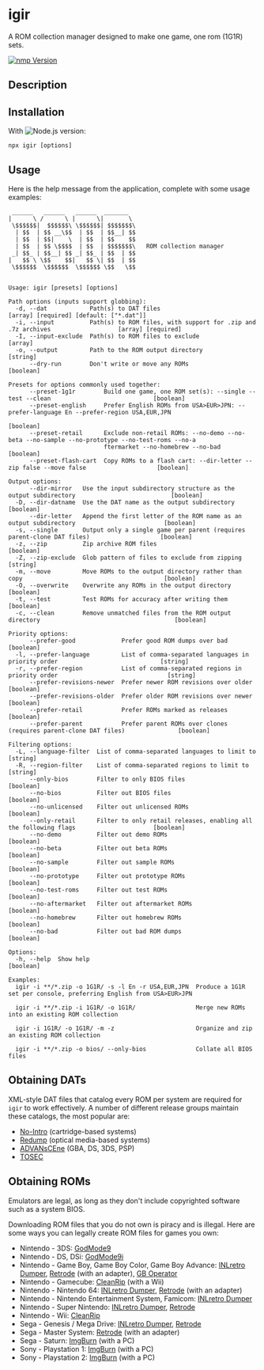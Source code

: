 # igir

A ROM collection manager designed to make one game, one rom (1G1R) sets.

[![nmp Version](https://badgen.net/npm/v/igir)](https://www.npmjs.com/package/igir)

## Description

## Installation

With ![Node.js version](https://badgen.net/npm/igir):

```shell
npx igir [options]
```

## Usage

Here is the help message from the application, complete with some usage examples:

```help
 ______   ______   ______  _______  
|      \ /      \ |      \|       \ 
 \$$$$$$|  $$$$$$\ \$$$$$$| $$$$$$$\
  | $$  | $$ __\$$  | $$  | $$__| $$
  | $$  | $$|    \  | $$  | $$    $$
  | $$  | $$ \$$$$  | $$  | $$$$$$$\   ROM collection manager
 _| $$_ | $$__| $$ _| $$_ | $$  | $$
|   $$ \ \$$    $$|   $$ \| $$  | $$
 \$$$$$$  \$$$$$$  \$$$$$$ \$$   \$$


Usage: igir [presets] [options]

Path options (inputs support globbing):
  -d, --dat            Path(s) to DAT files                                      [array] [required] [default: ["*.dat"]]
  -i, --input          Path(s) to ROM files, with support for .zip and .7z archives                   [array] [required]
  -I, --input-exclude  Path(s) to ROM files to exclude                                                           [array]
  -o, --output         Path to the ROM output directory                                                         [string]
      --dry-run        Don't write or move any ROMs                                                            [boolean]

Presets for options commonly used together:
      --preset-1g1r        Build one game, one ROM set(s): --single --test --clean                             [boolean]
      --preset-english     Prefer English ROMs from USA>EUR>JPN: --prefer-language En --prefer-region USA,EUR,JPN
                                                                                                               [boolean]
      --preset-retail      Exclude non-retail ROMs: --no-demo --no-beta --no-sample --no-prototype --no-test-roms --no-a
                           ftermarket --no-homebrew --no-bad                                                   [boolean]
      --preset-flash-cart  Copy ROMs to a flash cart: --dir-letter --zip false --move false                    [boolean]

Output options:
      --dir-mirror   Use the input subdirectory structure as the output subdirectory                           [boolean]
  -D, --dir-datname  Use the DAT name as the output subdirectory                                               [boolean]
      --dir-letter   Append the first letter of the ROM name as an output subdirectory                         [boolean]
  -s, --single       Output only a single game per parent (requires parent-clone DAT files)                    [boolean]
  -z, --zip          Zip archive ROM files                                                                     [boolean]
  -Z, --zip-exclude  Glob pattern of files to exclude from zipping                                              [string]
  -m, --move         Move ROMs to the output directory rather than copy                                        [boolean]
  -O, --overwrite    Overwrite any ROMs in the output directory                                                [boolean]
  -t, --test         Test ROMs for accuracy after writing them                                                 [boolean]
  -c, --clean        Remove unmatched files from the ROM output directory                                      [boolean]

Priority options:
      --prefer-good             Prefer good ROM dumps over bad                                                 [boolean]
  -l, --prefer-language         List of comma-separated languages in priority order                             [string]
  -r, --prefer-region           List of comma-separated regions in priority order                               [string]
      --prefer-revisions-newer  Prefer newer ROM revisions over older                                          [boolean]
      --prefer-revisions-older  Prefer older ROM revisions over newer                                          [boolean]
      --prefer-retail           Prefer ROMs marked as releases                                                 [boolean]
      --prefer-parent           Prefer parent ROMs over clones (requires parent-clone DAT files)               [boolean]

Filtering options:
  -L, --language-filter  List of comma-separated languages to limit to                                          [string]
  -R, --region-filter    List of comma-separated regions to limit to                                            [string]
      --only-bios        Filter to only BIOS files                                                             [boolean]
      --no-bios          Filter out BIOS files                                                                 [boolean]
      --no-unlicensed    Filter out unlicensed ROMs                                                            [boolean]
      --only-retail      Filter to only retail releases, enabling all the following flags                      [boolean]
      --no-demo          Filter out demo ROMs                                                                  [boolean]
      --no-beta          Filter out beta ROMs                                                                  [boolean]
      --no-sample        Filter out sample ROMs                                                                [boolean]
      --no-prototype     Filter out prototype ROMs                                                             [boolean]
      --no-test-roms     Filter out test ROMs                                                                  [boolean]
      --no-aftermarket   Filter out aftermarket ROMs                                                           [boolean]
      --no-homebrew      Filter out homebrew ROMs                                                              [boolean]
      --no-bad           Filter out bad ROM dumps                                                              [boolean]

Options:
  -h, --help  Show help                                                                                        [boolean]

Examples:
  igir -i **/*.zip -o 1G1R/ -s -l En -r USA,EUR,JPN  Produce a 1G1R set per console, preferring English from USA>EUR>JPN

  igir -i **/*.zip -i 1G1R/ -o 1G1R/                 Merge new ROMs into an existing ROM collection

  igir -i 1G1R/ -o 1G1R/ -m -z                       Organize and zip an existing ROM collection

  igir -i **/*.zip -o bios/ --only-bios              Collate all BIOS files
```

## Obtaining DATs

XML-style DAT files that catalog every ROM per system are required for `igir` to work effectively. A number of different release groups maintain these catalogs, the most popular are:

- [No-Intro](https://datomatic.no-intro.org/index.php?page=download&s=64) (cartridge-based systems)
- [Redump](http://redump.org/downloads/) (optical media-based systems)
- [ADVANsCEne](https://www.advanscene.com/html/dats.php) (GBA, DS, 3DS, PSP)
- [TOSEC](https://www.tosecdev.org/downloads/category/22-datfiles)

## Obtaining ROMs

Emulators are legal, as long as they don't include copyrighted software such as a system BIOS.

Downloading ROM files that you do not own is piracy and is illegal. Here are some ways you can legally create ROM files for games you own:

- Nintendo - 3DS: [GodMode9](https://github.com/d0k3/GodMode9)
- Nintendo - DS, DSi: [GodMode9i](https://github.com/DS-Homebrew/GodMode9i)
- Nintendo - Game Boy, Game Boy Color, Game Boy Advance: [INLretro Dumper](https://www.infiniteneslives.com/inlretro.php), [Retrode](https://www.retrode.com/) (with an adapter), [GB Operator](https://www.epilogue.co/product/gb-operator)
- Nintendo - Gamecube: [CleanRip](https://wiibrew.org/wiki/CleanRip) (with a Wii)
- Nintendo - Nintendo 64: [INLretro Dumper](https://www.infiniteneslives.com/inlretro.php), [Retrode](https://www.retrode.com/) (with an adapter)
- Nintendo - Nintendo Entertainment System, Famicom: [INLretro Dumper](https://www.infiniteneslives.com/inlretro.php)
- Nintendo - Super Nintendo: [INLretro Dumper](https://www.infiniteneslives.com/inlretro.php), [Retrode](https://www.retrode.com/)
- Nintendo - Wii: [CleanRip](https://wiibrew.org/wiki/CleanRip)
- Sega - Genesis / Mega Drive: [INLretro Dumper](https://www.infiniteneslives.com/inlretro.php), [Retrode](https://www.retrode.com/)
- Sega - Master System: [Retrode](https://www.retrode.com/) (with an adapter)
- Sega - Saturn: [ImgBurn](https://ninite.com/ImgBurn/) (with a PC)
- Sony - Playstation 1: [ImgBurn](https://ninite.com/ImgBurn/) (with a PC)
- Sony - Playstation 2: [ImgBurn](https://ninite.com/ImgBurn/) (with a PC)
